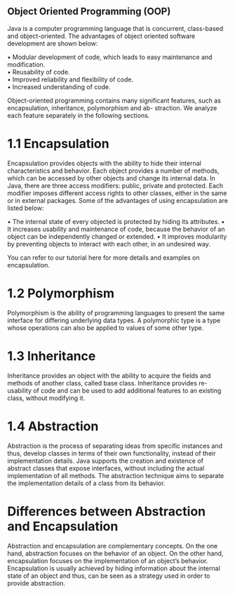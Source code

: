 ## Object Oriented Programming (OOP)

Java is a computer programming language that is concurrent, class-based and object-oriented. The advantages of object oriented software development are shown below:

•	Modular development of code, which leads to easy maintenance and modification.<br>
•	Reusability of code.<br>
•	Improved reliability and flexibility of code.<br>
•	Increased understanding of code.<br>

Object-oriented programming contains many significant features, such as encapsulation, inheritance, polymorphism and ab- straction. We analyze each feature separately in the following sections.

# 1.1	Encapsulation

Encapsulation provides objects with the ability to hide their internal characteristics and behavior. Each object provides a number of methods, which can be accessed by other objects and change its internal data. In Java, there are three access modifiers: public, private and protected. Each modifier imposes different access rights to other classes, either in the same or in external packages. Some of the advantages of using encapsulation are listed below:

•	The internal state of every objected is protected by hiding its attributes.
•	It increases usability and maintenance of code, because the behavior of an object can be independently changed or extended.
•	It improves modularity by preventing objects to interact with each other, in an undesired way.

You can refer to our tutorial here for more details and examples on encapsulation.

# 1.2	Polymorphism

Polymorphism is the ability of programming languages to present the same interface for differing underlying data types. A polymorphic type is a type whose operations can also be applied to values of some other type.

# 1.3	Inheritance

Inheritance provides an object with the ability to acquire the fields and methods of another class, called base class. Inheritance provides re-usability of code and can be used to add additional features to an existing class, without modifying it.
 


# 1.4	Abstraction

Abstraction is the process of separating ideas from specific instances and thus, develop classes in terms of their own functionality, instead of their implementation details. Java supports the creation and existence of abstract classes that expose interfaces, without including the actual implementation of all methods. The abstraction technique aims to separate the implementation details of a class from its behavior.

#	Differences between Abstraction and Encapsulation

Abstraction and encapsulation are complementary concepts. On the one hand, abstraction focuses on the behavior of an object. On the other hand, encapsulation focuses on the implementation of an object’s behavior. Encapsulation is usually achieved by hiding information about the internal state of an object and thus, can be seen as a strategy used in order to provide abstraction.
